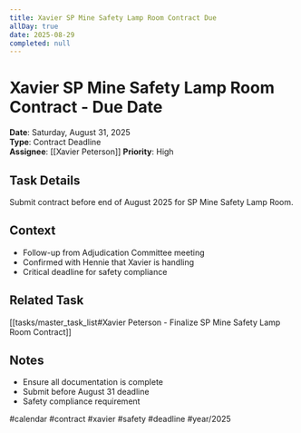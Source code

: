 ```yaml
---
title: Xavier SP Mine Safety Lamp Room Contract Due
allDay: true
date: 2025-08-29
completed: null
---
```


# Xavier SP Mine Safety Lamp Room Contract - Due Date

**Date**: Saturday, August 31, 2025  
**Type**: Contract Deadline  
**Assignee**: [[Xavier Peterson]]
**Priority**: High

## Task Details
Submit contract before end of August 2025 for SP Mine Safety Lamp Room.

## Context
- Follow-up from Adjudication Committee meeting
- Confirmed with Hennie that Xavier is handling
- Critical deadline for safety compliance

## Related Task
[[tasks/master_task_list#Xavier Peterson - Finalize SP Mine Safety Lamp Room Contract]]

## Notes
- Ensure all documentation is complete
- Submit before August 31 deadline
- Safety compliance requirement

#calendar #contract #xavier #safety #deadline #year/2025